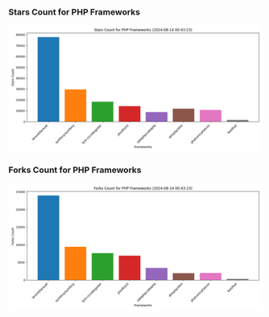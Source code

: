 ### Stars Count for PHP Frameworks

![Stars Chart](./archive/charts/20240814004323_stars_count.png)

### Forks Count for PHP Frameworks

![Forks Chart](./archive/charts/20240814004323_forks_count.png)

